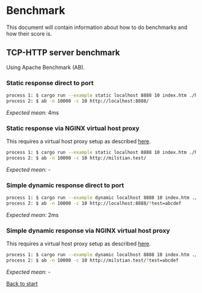 # Benchmark

This document will contain information about how to do benchmarks and how their score is.

## TCP-HTTP server benchmark

Using Apache Benchmark (AB).

### Static response direct to port

``` bash
process 1: $ cargo run --example static localhost 8888 10 index.htm ./html/ 404.htm 1024
process 2: $ ab -n 10000 -c 10 http://localhost:8888/
```

*Expected mean:* 4ms

### Static response via NGINX virtual host proxy

This requires a virtual host proxy setup as described [here](NGINX.md).

``` bash
process 1: $ cargo run --example static localhost 8888 10 index.htm ./html/ 404.htm 1024
process 2: $ ab -n 10000 -c 10 http://milstian.test/
```

*Expected mean:* -


### Simple dynamic response direct to port

``` bash
process 1: $ cargo run --example dynamic localhost 8888 10 index.htm ./html/ 404.htm 1024
process 2: $ ab -n 10000 -c 10 http://localhost:8888/?test=abcdef
```

*Expected mean:* 2ms

### Simple dynamic response via NGINX virtual host proxy

This requires a virtual host proxy setup as described [here](NGINX.md).

``` bash
process 1: $ cargo run --example dynamic localhost 8888 10 index.htm ./html/ 404.htm 1024
process 2: $ ab -n 10000 -c 10 http://milstian.test/?test=abcdef
```

*Expected mean:* -



[Back to start](../../../)
